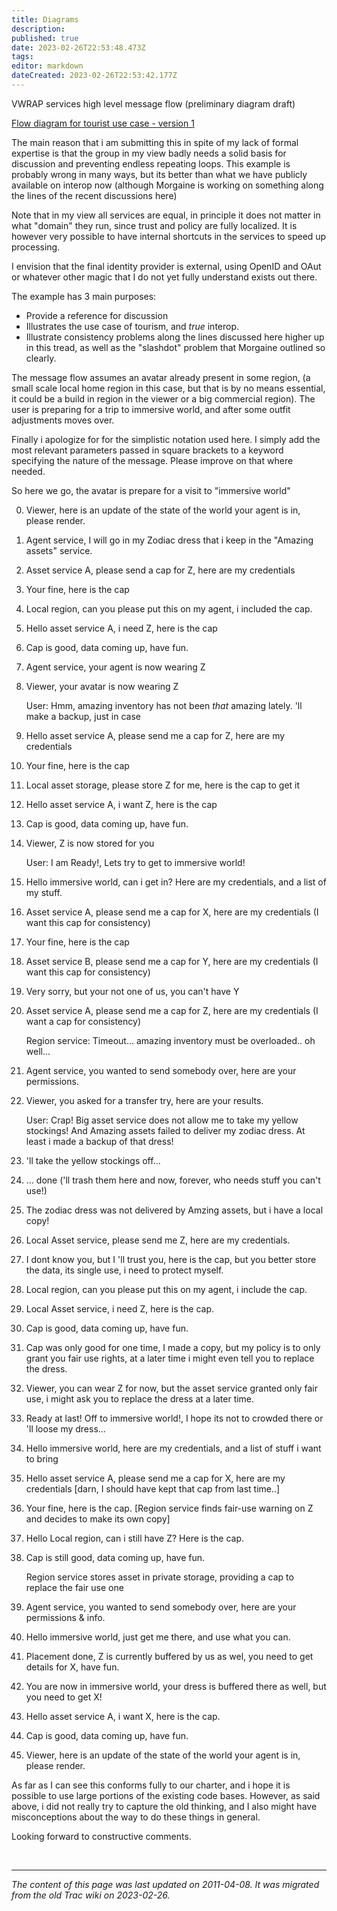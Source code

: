 ```yaml
---
title: Diagrams
description: 
published: true
date: 2023-02-26T22:53:48.473Z
tags: 
editor: markdown
dateCreated: 2023-02-26T22:53:42.177Z
---
```


 VWRAP services high level message flow (preliminary diagram draft)
 
[Flow diagram for tourist use case - version 1](/vwrap_flowexample_vd1.pdf)

The main reason that i am submitting this in spite of my lack of formal expertise is that the group in my view badly needs a solid basis for discussion and preventing endless repeating loops. This example is probably wrong in many ways, but its better than what we have publicly available on interop now (although Morgaine is working on something along the lines of the recent discussions here)

Note that in my view all services are equal, in principle it does not matter in what "domain" they run, since trust and policy are fully localized. It is however very possible to have internal shortcuts in the services to speed up processing.

I envision that the final identity provider is external, using OpenID and OAut or whatever other magic that I do not yet fully understand exists out there.

The example has 3 main purposes:

 -   Provide a reference for discussion
 -   Illustrates the use case of tourism, and *true* interop.
 -   Illustrate consistency problems along the lines discussed here higher up in this tread, as well as the "slashdot" problem that Morgaine outlined so clearly. 

The message flow assumes an avatar already present in some region, (a small scale local home region in this case, but that is by no means essential, it could be a build in region in the viewer or a big commercial region). The user is preparing for a trip to immersive world, and after some outfit adjustments moves over.

Finally i apologize for for the simplistic notation used here. I simply add the most relevant parameters passed in square brackets to a keyword specifying the nature of the message. Please improve on that where needed.

So here we go, the avatar is prepare for a visit to "immersive world"

0) Viewer, here is an update of the state of the world your agent is in, please render.
1) Agent service, I will go in my Zodiac dress that i keep in the "Amazing assets" service.
2) Asset service A, please send a cap for Z, here are my credentials
3) Your fine, here is the cap
4) Local region, can you please put this on my agent, i included the cap.
5) Hello asset service A, i need Z, here is the cap
6) Cap is good, data coming up, have fun.
7) Agent service, your agent is now wearing Z
8) Viewer, your avatar is now wearing Z

    User: Hmm, amazing inventory has not been *that* amazing lately. 'll make a backup, just in case

9) Hello asset service A, please send me a cap for Z, here are my credentials
10) Your fine, here is the cap
11) Local asset storage, please store Z for me, here is the cap to get it
12) Hello asset service A, i want Z, here is the cap
13) Cap is good, data coming up, have fun.
14) Viewer, Z is now stored for you

    User: I am Ready!, Lets try to get to immersive world!

15) Hello immersive world, can i get in? Here are my credentials, and a list of my stuff.
16) Asset service A, please send me a cap for X, here are my credentials (I want this cap for consistency)
17) Your fine, here is the cap
18) Asset service B, please send me a cap for Y, here are my credentials (I want this cap for consistency)
19) Very sorry, but your not one of us, you can't have Y
20) Asset service A, please send me a cap for Z, here are my credentials (I want a cap for consistency)

    Region service: Timeout... amazing inventory must be overloaded.. oh well...

21) Agent service, you wanted to send somebody over, here are your permissions.
22) Viewer, you asked for a transfer try, here are your results.

    User: Crap! Big asset service does not allow me to take my yellow stockings! And Amazing assets failed to deliver my zodiac dress. At least i made a backup of that dress!

23) 'll take the yellow stockings off...
24) ... done ('ll trash them here and now, forever, who needs stuff you can't use!)
25) The zodiac dress was not delivered by Amzing assets, but i have a local copy!
26) Local Asset service, please send me Z, here are my credentials.
27) I dont know you, but I 'll trust you, here is the cap, but you better store the data, its single use, i need to protect myself.
28) Local region, can you please put this on my agent, i include the cap.
29) Local Asset service, i need Z, here is the cap.
30) Cap is good, data coming up, have fun.
31) Cap was only good for one time, I made a copy, but my policy is to only grant you fair use rights, at a later time i might even tell you to replace the dress.
32) Viewer, you can wear Z for now, but the asset service granted only fair use, i might ask you to replace the dress at a later time.
33) Ready at last! Off to immersive world!, I hope its not to crowded there or 'll loose my dress...
34) Hello immersive world, here are my credentials, and a list of stuff i want to bring
35) Hello asset service A, please send me a cap for X, here are my credentials [darn, I should have kept that cap from last time..]
36) Your fine, here is the cap.
[Region service finds fair-use warning on Z and decides to make its own copy]
37) Hello Local region, can i still have Z? Here is the cap.
38) Cap is still good, data coming up, have fun.

    Region service stores asset in private storage, providing a cap to replace the fair use one

39) Agent service, you wanted to send somebody over, here are your permissions & info.
40) Hello immersive world, just get me there, and use what you can.
41) Placement done, Z is currently buffered by us as wel, you need to get details for X, have fun.
42) You are now in immersive world, your dress is buffered there as well, but you need to get X!
43) Hello asset service A, i want X, here is the cap.
44) Cap is good, data coming up, have fun.
45) Viewer, here is an update of the state of the world your agent is in, please render.

As far as I can see this conforms fully to our charter, and i hope it is possible to use large portions of the existing code bases. However, as said above, i did not really try to capture the old thinking, and I also might have misconceptions about the way to do these things in general.

Looking forward to constructive comments.

&nbsp;
&nbsp;
&nbsp;

---

*The content of this page was last updated on 2011-04-08. It was migrated from the old Trac wiki on 2023-02-26.*

